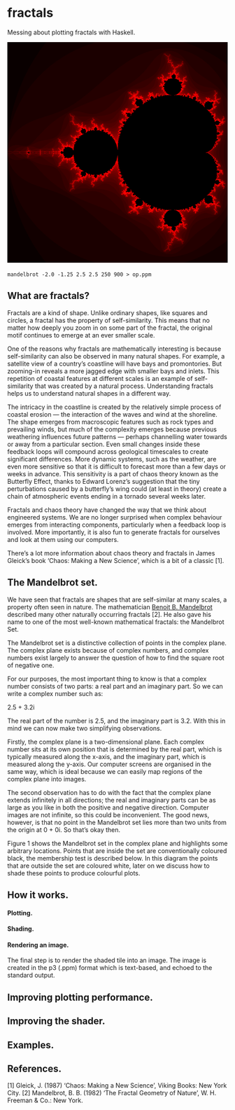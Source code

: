 # fractals
Messing about plotting fractals with Haskell.

![Main bulb of the Mandelbrot set](https://github.com/ncke/fractals/blob/c817a10e9ed66f838480e6a9e04c54699479f8a0/examples/mainbulb-900x900.png)

`mandelbrot -2.0 -1.25 2.5 2.5 250 900 > op.ppm`

## What are fractals?
Fractals are a kind of shape. Unlike ordinary shapes, like squares and circles, a fractal has the property of self-similarity. This means that no matter how deeply you zoom in on some part of the fractal, the original motif continues to emerge at an ever smaller scale.

One of the reasons why fractals are mathematically interesting is because self-similarity can also be observed in many natural shapes. For example, a satellite view of a country’s coastline will have bays and promontories. But zooming-in reveals a more jagged edge with smaller bays and inlets. This repetition of coastal features at different scales is an example of self-similarity that was created by a natural process. Understanding fractals helps us to understand natural shapes in a different way.

The intricacy in the coastline is created by the relatively simple process of coastal erosion — the interaction of the waves and wind at the shoreline. The shape emerges from macroscopic features such as rock types and prevailing winds, but much of the complexity emerges because previous weathering influences future patterns — perhaps channelling water towards or away from a particular section. Even small changes inside these feedback loops will compound across geological timescales to create significant differences. More dynamic systems, such as the weather, are even more sensitive so that it is difficult to forecast more than a few days or weeks in advance.  This sensitivity is a part of chaos theory known as the Butterfly Effect, thanks to Edward Lorenz’s suggestion that the tiny perturbations caused by a butterfly’s wing could (at least in theory) create a chain of atmospheric events ending in a tornado several weeks later.

Fractals and chaos theory have changed the way that we think about engineered systems. We are no longer surprised when complex behaviour emerges from interacting components, particularly when a feedback loop is involved. More importantly, it is also fun to generate fractals for ourselves and look at them using our computers.

There’s a lot more information about chaos theory and fractals in James Gleick’s book ‘Chaos: Making a New Science’, which is a bit of a classic [1].

## The Mandelbrot set.
We have seen that fractals are shapes that are self-similar at many scales, a property often seen in nature. The mathematician [Benoit B. Mandelbrot](https://en.wikipedia.org/wiki/Benoit_Mandelbrot) described many other naturally occurring fractals [2]. He also gave his name to one of the most well-known mathematical fractals: the Mandelbrot Set.

The Mandelbrot set is a distinctive collection of points in the complex plane. The complex plane exists because of complex numbers, and complex numbers exist largely to answer the question of how to find the square root of negative one.

For our purposes, the most important thing to know is that a complex number consists of two parts: a real part and an imaginary part. So we can write a complex number such as:

2.5 + 3.2i

The real part of the number is 2.5, and the imaginary part is 3.2. With this in mind we can now make two simplifying observations.

Firstly, the complex plane is a two-dimensional plane. Each complex number sits at its own position that is determined by the real part, which is typically measured along the x-axis, and the imaginary part, which is measured along the y-axis. Our computer screens are organised in the same way, which is ideal because we can easily map regions of the complex plane into images.

The second observation has to do with the fact that the complex plane extends infinitely in all directions; the real and imaginary parts can be as large as you like in both the positive and negative direction. Computer images are not infinite, so this could be inconvenient. The good news, however, is that no point in the Mandelbrot set lies more than two units from the origin at 0 + 0i. So that’s okay then.

Figure 1 shows the Mandelbrot set in the complex plane and highlights some arbitrary locations. Points that are inside the set are conventionally coloured black, the membership test is described below. In this diagram the points that are outside the set are coloured white, later on we discuss how to shade these points to produce colourful plots.

## How it works.

#### Plotting.

#### Shading.

#### Rendering an image.

The final step is to render the shaded tile into an image. The image is created in the p3 (.ppm) format which is text-based, and echoed to the standard output.

## Improving plotting performance.

## Improving the shader.

## Examples.

## References.

[1] Gleick, J. (1987) ‘Chaos: Making a New Science’, Viking Books: New York City.
[2] Mandelbrot, B. B. (1982) ‘The Fractal Geometry of Nature’, W. H. Freeman & Co.: New York.
